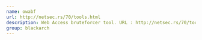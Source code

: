 ```yaml
---
name: owabf
url: http://netsec.rs/70/tools.html
description: Web Access bruteforcer tool. URL : http://netsec.rs/70/tools.html Groups : blackarch blackarch-cracker
group: blackarch
---
```

